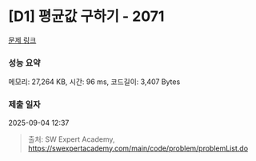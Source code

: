 # [D1] 평균값 구하기 - 2071 

[문제 링크](https://swexpertacademy.com/main/code/problem/problemDetail.do?contestProbId=AV5QRnJqA5cDFAUq) 

### 성능 요약

메모리: 27,264 KB, 시간: 96 ms, 코드길이: 3,407 Bytes

### 제출 일자

2025-09-04 12:37



> 출처: SW Expert Academy, https://swexpertacademy.com/main/code/problem/problemList.do
